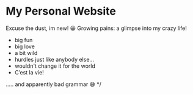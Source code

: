 # My Personal Website
Excuse the dust, im new! 😀
Growing pains: a glimpse into my crazy life! 
- big fun 
- big love
- a bit wild
- hurdles just like anybody else... 
- wouldn't change it for the world
- C’est la vie!

..... and apparently bad grammar 😅
*/
